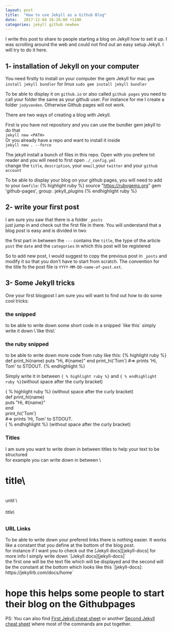 ```yaml
---
layout: post
title:  "How to use Jekyll as a Github Blog"
date:   2017-12-04 16:26:00 +1100
categories: jekyll github newbee
---
```


I write this post to share to people starting a blog on Jekyll how to set it up. I was scrolling around the web and could not find out an easy setup Jekyll.
I will try to do it here.

<h2> 1- installation of Jekyll on your computer </h2>

You need firstly to install on your computer the gem Jekyll
for mac `gem install jekyll bundler`
for linux `sudo gem install jekyll bundler`

To be able to display it on `github.io` or also called `github pages` you need
to call your folder the same as your github user. For instance for me I create
a folder `jodyvanden`. Otherwise Github pages will not work.

There are two ways of creating a blog with Jekyll.

First is you have not repository and you can use the bundler gem jekyll to do that <br/>
`jekyll new <PATH>` <br/>
Or you already have a repo and want to install it inside <br/>
`jekyll new . --force`

The jekyll install a bunch of files in this repo. Open with you prefere txt reader
and you will need to first open `./_config.yml` <br/>
change the `title`, `description`, your `email`,your `twitter` and your `github account`

To be able to display your blog on your github pages, you will need to add to your
`Gemfile`:
{% highlight ruby %}
source "https://rubygems.org"
gem 'github-pages', group: :jekyll_plugins
{% endhighlight ruby %}

<h2>2- write your first post</h2>

I am sure you saw that there is a folder `_posts` <br/>
just jump in and check out the first file in there. You will understand that a
blog post is easy and is divided in two

the first part in between the `---` contains the `title`, the type of the article
 `post` the `date` and the `categories` in which this post will be registered


So to add new post, I would suggest to copy the previous post in `_posts` and modify
 it so that you don't have to start from scratch. The convention for the title fo the
 post file is `YYYY-MM-DD-name-of-post.ext`.

<h2>3- Some Jekyll tricks</h2>

One your first blogpost I am sure you will want to find out how to do some cool tricks:
<h3>the snipped</h3>
to be able to write down some short code in a snipped `like this` simply write it down
\`like this\`

<h3>the ruby snipped</h3>
to be able to write down more code from ruby like this:
{% highlight ruby %}
def print_hi(name)
  puts "Hi, #{name}"
end
print_hi('Tom')
#=> prints 'Hi, Tom' to STDOUT.
{% endhighlight %}

Simply write it in between `{ % highlight ruby %}` and `{ % endhighlight ruby %}`(without space after the curly bracket)

{ % highlight ruby %} (without space after the curly bracket)<br/>
def print_hi(name)<br/>
  puts "Hi, #{name}"<br/>
end<br/>
print_hi('Tom')<br/>
#=> prints 'Hi, Tom' to STDOUT.<br/>
{ % endhighlight %} (without space after the curly bracket)<br/>

<h3>Titles</h3>
I am sure you want to write down in between titles to help your text to be structured<br/>
for example you can write down in between \<h1>title\</h1><br/> until \<h6>title\</h6>

<h3>URL Links</h3>
To be able to write down your prefered links there is nothing easier. It works like a
constant that you define at the bottom of the blog post. <br>
for instance if I want you to check out the [Jekyll docs][jekyll-docs] for more info
I simply write down `[Jekyll docs][jekyll-docs]` <br>
the first one will be the text file which will be displayed and the second will be the
constant at the bottom which looks like this
`[jekyll-docs]: https://jekyllrb.com/docs/home`

<h1>hope this helps some people to start their blog on the Githubpages</h1>

PS: You can also find [First Jekyll cheat sheet][jekyll-cheat-sheet] or another [Second Jekyll cheat sheet][jekyll-cheat-sheet2] where most of the commands
are put together.

[jekyll-cheat-sheet]: https://learn.cloudcannon.com/jekyll-cheat-sheet/
[jekyll-cheat-sheet2]: https://github.com/adam-p/markdown-here/wiki/Markdown-Cheatsheet
